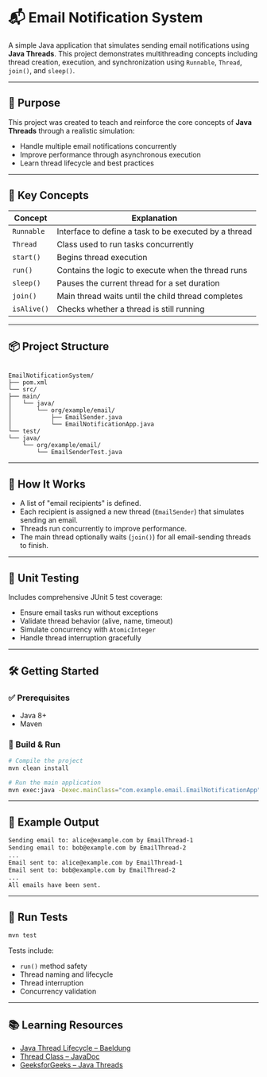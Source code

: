 # 📬 Email Notification System

A simple Java application that simulates sending email notifications using **Java Threads**. This project demonstrates multithreading concepts including thread creation, execution, and synchronization using `Runnable`, `Thread`, `join()`, and `sleep()`.

---

## 🚀 Purpose

This project was created to teach and reinforce the core concepts of **Java Threads** through a realistic simulation:
- Handle multiple email notifications concurrently
- Improve performance through asynchronous execution
- Learn thread lifecycle and best practices

---

## 🧠 Key Concepts

| Concept       | Explanation                                                                 |
|---------------|-----------------------------------------------------------------------------|
| `Runnable`    | Interface to define a task to be executed by a thread                      |
| `Thread`      | Class used to run tasks concurrently                                        |
| `start()`     | Begins thread execution                                                     |
| `run()`       | Contains the logic to execute when the thread runs                         |
| `sleep()`     | Pauses the current thread for a set duration                               |
| `join()`      | Main thread waits until the child thread completes                         |
| `isAlive()`   | Checks whether a thread is still running                                   |

---

## 📦 Project Structure

```

EmailNotificationSystem/
├── pom.xml
└── src/
├── main/
│   └── java/
│       └── org/example/email/
│           ├── EmailSender.java
│           └── EmailNotificationApp.java
└── test/
└── java/
    └── org/example/email/
        └── EmailSenderTest.java

````

---

## 📄 How It Works

- A list of "email recipients" is defined.
- Each recipient is assigned a new thread (`EmailSender`) that simulates sending an email.
- Threads run concurrently to improve performance.
- The main thread optionally waits (`join()`) for all email-sending threads to finish.

---

## 🧪 Unit Testing

Includes comprehensive JUnit 5 test coverage:
- Ensure email tasks run without exceptions
- Validate thread behavior (alive, name, timeout)
- Simulate concurrency with `AtomicInteger`
- Handle thread interruption gracefully

---

## 🛠️ Getting Started

### ✅ Prerequisites
- Java 8+
- Maven

### 🧰 Build & Run

```bash
# Compile the project
mvn clean install

# Run the main application
mvn exec:java -Dexec.mainClass="com.example.email.EmailNotificationApp"
````

---

## 🔬 Example Output

```bash
Sending email to: alice@example.com by EmailThread-1
Sending email to: bob@example.com by EmailThread-2
...
Email sent to: alice@example.com by EmailThread-1
Email sent to: bob@example.com by EmailThread-2
...
All emails have been sent.
```

---

## 🧪 Run Tests

```bash
mvn test
```

Tests include:

* `run()` method safety
* Thread naming and lifecycle
* Thread interruption
* Concurrency validation

---

## 📚 Learning Resources

* [Java Thread Lifecycle – Baeldung](https://www.baeldung.com/java-thread-lifecycle)
* [Thread Class – JavaDoc](https://docs.oracle.com/javase/8/docs/api/java/lang/Thread.html)
* [GeeksforGeeks – Java Threads](https://www.geeksforgeeks.org/java-threads/)


